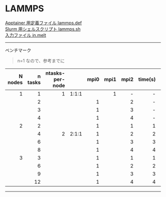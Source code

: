 # LAMMPS

[Apptainer 用定義ファイル lammps.def](lammps.def)<br>
[Slurm 用シェルスクリプト lammps.sh](lammps.sh)<br>
[入力ファイル in.melt](in.melt)<br>

---
ベンチマーク
> n=1 なので、参考までに

|N nodes|n tasks|ntasks-per-node||mpi0|mpi1|mpi2|time(s)|rate(%)|
|--:|--:|--:|--:|--:|--:|--:|--:|--:|
|1|1|1|1:1:1||1|-|-|2496|100|
||2|||1||2|-|-|1533|61|
||3|||1||3|-|-|1410|56|
||4|||1||4|-|-|1618|65|
|2|2|||1||1|1|-|1527|61|
||4|2|2:1:1|1||2|2|-|1061|42|
||6|||1||3|3|-|||
||8|||1||4|4|-|||
|3|3|||1||1|1|1|1138|46|
||6|||1||2|2|2|||
||9|||1||3|3|3|||
||12|||1||4|4|4|915|37|
---
